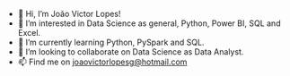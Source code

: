 - 👋 Hi, I’m João Victor Lopes!
- 👀 I’m interested in Data Science as general, Python, Power BI, SQL and Excel.
- 🌱 I’m currently learning Python, PySpark and SQL.
- 💞️ I’m looking to collaborate on Data Science as Data Analyst.
- 📫 Find me on joaovictorlopesg@hotmail.com

<!---
joaovictorlopes1998/joaovictorlopes1998 is a ✨ special ✨ repository because its `README.md` (this file) appears on your GitHub profile.
You can click the Preview link to take a look at your changes.
--->

